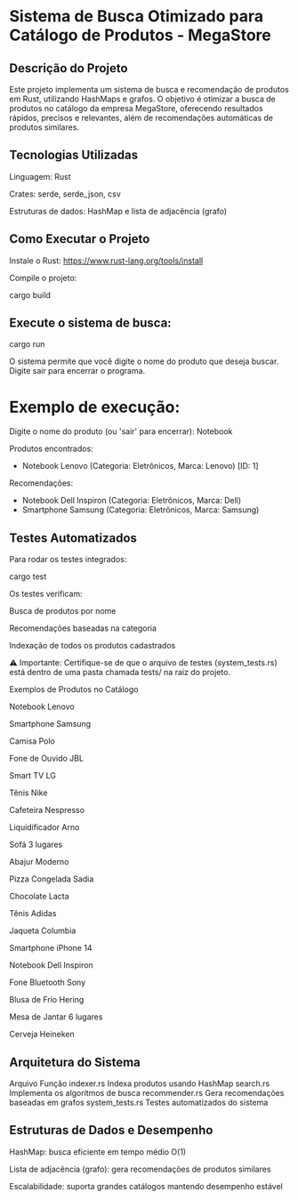 # Sistema de Busca Otimizado para Catálogo de Produtos - MegaStore
## Descrição do Projeto

Este projeto implementa um sistema de busca e recomendação de produtos em Rust, utilizando HashMaps e grafos.
O objetivo é otimizar a busca de produtos no catálogo da empresa MegaStore, oferecendo resultados rápidos, precisos e relevantes, além de recomendações automáticas de produtos similares.

## Tecnologias Utilizadas

Linguagem: Rust

Crates: serde, serde_json, csv

Estruturas de dados: HashMap e lista de adjacência (grafo)

## Como Executar o Projeto

Instale o Rust:
https://www.rust-lang.org/tools/install

Compile o projeto:

cargo build


## Execute o sistema de busca:

cargo run


O sistema permite que você digite o nome do produto que deseja buscar.
Digite sair para encerrar o programa.

# Exemplo de execução:

Digite o nome do produto (ou 'sair' para encerrar): Notebook

Produtos encontrados:
- Notebook Lenovo (Categoria: Eletrônicos, Marca: Lenovo) [ID: 1]

Recomendações:
- Notebook Dell Inspiron (Categoria: Eletrônicos, Marca: Dell)
- Smartphone Samsung (Categoria: Eletrônicos, Marca: Samsung)

## Testes Automatizados

Para rodar os testes integrados:

cargo test


Os testes verificam:

Busca de produtos por nome

Recomendações baseadas na categoria

Indexação de todos os produtos cadastrados

⚠️ Importante:
Certifique-se de que o arquivo de testes (system_tests.rs) está dentro de uma pasta chamada tests/ na raiz do projeto.

Exemplos de Produtos no Catálogo

Notebook Lenovo

Smartphone Samsung

Camisa Polo

Fone de Ouvido JBL

Smart TV LG

Tênis Nike

Cafeteira Nespresso

Liquidificador Arno

Sofá 3 lugares

Abajur Moderno

Pizza Congelada Sadia

Chocolate Lacta

Tênis Adidas

Jaqueta Columbia

Smartphone iPhone 14

Notebook Dell Inspiron

Fone Bluetooth Sony

Blusa de Frio Hering

Mesa de Jantar 6 lugares

Cerveja Heineken

## Arquitetura do Sistema
Arquivo	Função
indexer.rs	Indexa produtos usando HashMap
search.rs	Implementa os algoritmos de busca
recommender.rs	Gera recomendações baseadas em grafos
system_tests.rs	Testes automatizados do sistema

## Estruturas de Dados e Desempenho

HashMap: busca eficiente em tempo médio O(1)

Lista de adjacência (grafo): gera recomendações de produtos similares

Escalabilidade: suporta grandes catálogos mantendo desempenho estável

